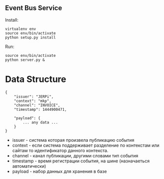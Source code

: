 Event Bus Service
-----------------

Install:

    virtualenv env
    source env/bin/activate
    python setup.py install

Run:

    source env/bin/activate
    python server.py &


Data Structure
==============

    {
    	"issuer": "JERPi",
    	"context": "mkp", 
    	"channel": "INVOICE", 
    	"timestamp": 1444900471,
    
    	"payload": {
    		... any data ...
    	}
    }

* issuer -  система которая произвела публикацию события
* context - если система поддерживает разделение по контекстам или сайтам то идентификатор данного контекста.
* channel - канал публикации, другими словами тип события
* timestamp - время регистрации события, на шине (назначаеться автоматически)
* payload - набор данных для хранения в базе 
